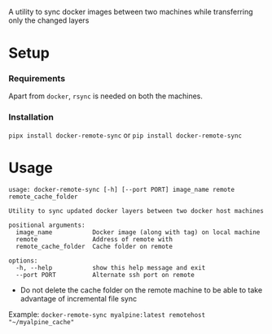 A utility to sync docker images between two machines while transferring only the changed layers

# Setup
### Requirements
Apart from `docker`, `rsync` is needed on both the machines.

### Installation
`pipx install docker-remote-sync` or `pip install docker-remote-sync`


# Usage
```
usage: docker-remote-sync [-h] [--port PORT] image_name remote remote_cache_folder

Utility to sync updated docker layers between two docker host machines

positional arguments:
  image_name           Docker image (along with tag) on local machine
  remote               Address of remote with
  remote_cache_folder  Cache folder on remote

options:
  -h, --help           show this help message and exit
  --port PORT          Alternate ssh port on remote
```

- Do not delete the cache folder on the remote machine to be able to take advantage of incremental file sync

Example:
`docker-remote-sync myalpine:latest remotehost "~/myalpine_cache"`
